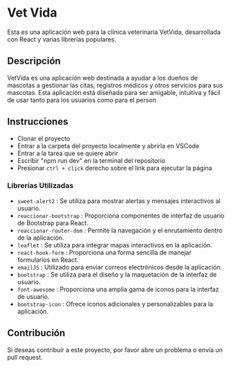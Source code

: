 # Vet Vida

Esta es una aplicación web para la clínica veterinaria VetVida, desarrollada con React y varias librerías populares.

## Descripción

VetVida es una aplicación web destinada a ayudar a los dueños de mascotas a gestionar las citas, registros médicos y otros servicios para sus mascotas. Esta aplicación está diseñada para ser amigable, intuitiva y fácil de usar tanto para los usuarios como para el person

## Instrucciones

- Clonar el proyecto
- Entrar a la carpeta del proyecto localmente y abrirla en VSCode
- Entrar a la tarea que se quiere abrir
- Escribir "npm run dev" en la terminal del repositorio
- Presionar `ctrl + click` derecho sobre el link para ejecutar la página

### Librerías Utilizadas

- `sweet-alert2` : Se utiliza para mostrar alertas y mensajes interactivos al usuario.
- `reaccionar-bootstrap` : Proporciona componentes de interfaz de usuario de Bootstrap para React.
- `reaccionar-router-dom` : Permite la navegación y el enrutamiento dentro de la aplicación.
- `leaflet` : Se utiliza para integrar mapas interactivos en la aplicación.
- `react-hook-form` : Proporciona una forma sencilla de manejar formularios en React.
- `emailJS` : Utilizado para enviar correos electrónicos desde la aplicación.
- `bootstrap` : Se utiliza para el diseño y la maquetación de la interfaz de usuario.
- `font-awesome` : Proporciona una amplia gama de iconos para la interfaz de usuario.
- `bootstrap-icon` : Ofrece iconos adicionales y personalizables para la aplicación.

## Contribución

Si deseas contribuir a este proyecto, por favor abre un problema o envía un pull request.
